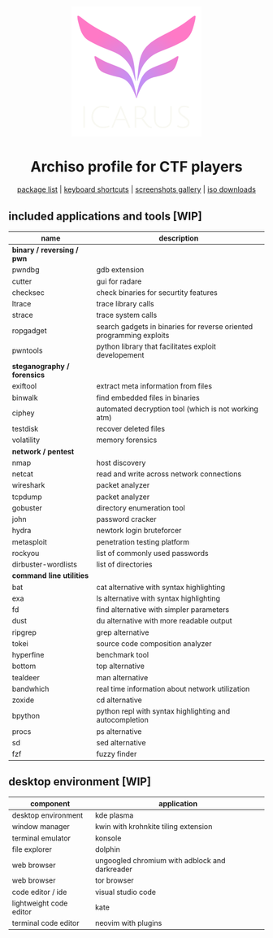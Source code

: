 <div align="center" style="margin-bottom:32px">
<a href="./icarus.html"><img width="256" src="icarus-logo.png"></a>
<h1>Archiso profile for CTF players</h1>
<!-- <h1>linux distro for CTF players</h1> -->
<a href="./packages.html">package list</a>
|
<a href="./shortcuts.html">keyboard shortcuts</a>
|
<a href="./screenshots.html">screenshots gallery</a>
|
<a href="./downloads.html">iso downloads</a>
</div>


## included applications and tools [WIP]

| name | description |
| - | - |
| **binary / reversing / pwn** | |
| pwndbg | gdb extension |
| cutter | gui for radare |
| checksec | check binaries for securtity features |
| ltrace | trace library calls |
| strace | trace system calls |
| ropgadget | search gadgets in binaries for reverse oriented programming exploits |
| pwntools | python library that facilitates exploit developement |
| **steganography / forensics** | |
| exiftool | extract meta information from files |
| binwalk | find embedded files in binaries |
| ciphey | automated decryption tool (which is not working atm) |
| testdisk | recover deleted files |
| volatility | memory forensics |
| **network / pentest** | |
| nmap | host discovery |
| netcat | read and write across network connections |
| wireshark | packet analyzer |
| tcpdump | packet analyzer |
| gobuster | directory enumeration tool |
| john | password cracker |
| hydra | newtork login bruteforcer |
| metasploit | penetration testing platform |
| rockyou | list of commonly used passwords |
| dirbuster-wordlists | list of directories |
| **command line utilities** | |
| bat | cat alternative with syntax highlighting |
| exa | ls alternative with syntax highlighting |
| fd | find alternative with simpler parameters |
| dust | du alternative with more readable output |
| ripgrep | grep alternative |
| tokei | source code composition analyzer |
| hyperfine | benchmark tool |
| bottom | top alternative |
| tealdeer | man alternative |
| bandwhich | real time information about network utilization |
| zoxide | cd alternative |
| bpython | python repl with syntax highlighting and autocompletion |
| procs | ps alternative |
| sd | sed alternative |
| fzf | fuzzy finder |

## desktop environment [WIP]

| component | application |
| - | - |
| desktop environment | kde plasma |
| window manager | kwin with krohnkite tiling extension |
| terminal emulator | konsole |
| file explorer | dolphin |
| web browser | ungoogled chromium with adblock and darkreader |
| web browser | tor browser |
| code editor / ide | visual studio code |
| lightweight code editor | kate |
| terminal code editor | neovim with plugins |